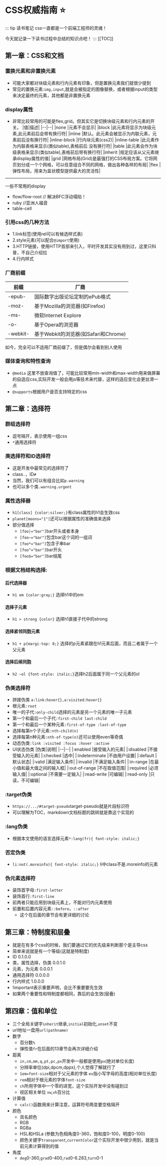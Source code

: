 <!--
 * @Author: 41
 * @Date: 2023-03-20 19:38:05
 * @LastEditors: 41
 * @LastEditTime: 2023-03-22 15:22:42
 * @Description: 
-->
# CSS权威指南 :star:
::: tip 读书笔记
css一直都是一个前端工程师的灵魂！

今天就记录一下读书过程中总结的知识点吧！
:::
[[TOC]]
## 第一章：CSS和文档
### 置换元素和非置换元素
- 可能大家都对块级元素和行内元素有印象，但是置换元素我们就很少提到
- 常见的置换元素:`img,input`,就是会被指定的图像替换，或者根据input的类型来决定最终的元素，其他都是非置换元素
### display属性
- 非常比较常用的可能是flex,grid。但其实它是切换块级元素和行内元素的开关。
|值|描述|
|--|--|
|none         |元素不会显示|
|block        |此元素将显示为块级元素,此元素前后会带有换行符|
|inline       |默认。此元素会被显示为内联元素，元素前后没有换行符|
|inline-block |行内块元素(css2)|
|inline-table |此元素作为内联表格来显示(类似table),表格前后 没有换行符|
|table        |此元素会作为块级表格来显示(类似table),表格前后带有换行符|
|inherit      |规定应该从父元素继承display属性的值|
|grid         |网格布局(Grid)是最强打的CSS布局方案。它将网页划分成一个个网格，可以任意组合不同的网格，做出各种各样的布局|
|flex         |弹性布局，用来为盒状模型提供最大的灵活性|
***
一些不常用的display
- flow/flow-root  // 解决BFC浮动塌陷！
- ruby //亚洲人福音
- table-cell
### 引用css的几种方法
- 1.link标签(使用rel可以有候选样式表)
- 2.style元素(可以配合`@import`使用)
- 3.HTTP链接，使用HTTP首部来引入，平时开发其实没有用到过，这里只科普，不自己介绍拉
- 4.行内样式
### 厂商前缀
|前缀|厂商|
|--|--|
|-epub-         |国际数字出版论坛定制的ePub格式|
|-moz-          |基于Mozilla的浏览器(如Firefox)|
|-ms-           |微软Internet Explore|
|-o-            |基于Opera的浏览器|
|-webkit-       |基于Webkit的浏览器(如Safari和Chrome)|
如今，完全可以不适用厂商前缀了，但是偶尔会看到别人使用
### 媒体查询和特性查询
- `@media` 这里不放查询值了，可能比较常用min-width和max-width用来做屏幕的自适应css,实际开发一般会用js等技术来代替，这样的适应变化会更丝滑一点
- `@supports`根据用户是否支持特定的css

## 第二章：选择符
### 群组选择符
- 逗号隔开，表示使用一组css
- `*`通用选择符
### 类选择符和ID选择符
- 这是开发中最常见的选择符了
- class`.`，ID`#`
- 当然，我们可以有组合比如`p.warning`
- 也可以多个类`.warning.urgent`
### 属性选择器
- `h1[class] {color:silver;}`有class属性的h1会生效css
- `planet[moons="1"]`还可以根据属性的准确值来选择
- 部分值选择
  - `[foo|="bar"]`bar开头或者本身
  - `[foo~="bar"]`包含bar这个词的一组词
  - `[foo*="bar"]`包含子串bar
  - `[foo^="bar"]`bar开头
  - `[foo$="bar"]`bar结尾
### 根据文档结构选择:
#### 后代选择器
- `h1 em {color:gray;}` 选择h1中的em
#### 选择子元素
- `h1 > strong {color}` 选择h1直接子代中的strong
#### 选择紧邻同胞元素
- `h1 + p{margi-top: 0;}` 选择的p元素紧跟在h1元素后面，而且二者属于一个父元素
#### 选择后续同胞
- `h2 ~ol {font-style: italic;}`选择h2后面属于同一个父元素的ol
### 伪类选择符
- 拼接伪类 `a:link:hover{},a:visited:hover{}`
- 根元素`:root`
- 唯一的子代`:only-child`选择的元素是另一个元素的唯一子元素
- 第一个和最后一个子代`:first-child last-child`
- 第一个和最后一个某种元素`:first-of-type :last-of-type`
- 选择每第n个子元素`:nth-child(n)`
- 选择每第n种元素`:nth-of-type(n)`还可以使用even等奇偶
- 动态伪类`:link :visited :focus :hover :active`
- UI状态伪类
|伪类|说明|
|--|--|
|:enabled         |接受输入的元素|
|:disabled        |不接受输入的元素|
|:checked         |选中|
|:indeterminate   |不由用户设置|
|:default         |默认状态|
|:valid           |满足输入条件|
|:invalid         |不满足输入条件|
|:in-range        |在最小值和最大值之间的输入框|
|:out-of-range    |不在取值范围|
|:required        |必须输入值|
|:optional        |不需要一定输入|
|:read-write      |可编辑|
|:read-only       |只读，不可编辑|
### :target伪类
- `https://.../#target-pseudo`target-pseudo就是片段标识符
- 可以理解为TOC，markdown文档标题的跳转就是靠这个实现的
### :lang伪类
- 根据本文使用的语言选择元素`*:lang(fr){ font-style: italic;}`
### 否定伪类
- `li:not(.moreinfo){ font-style: italic;}` li中class不是.moreinfo的元素
### 伪元素选择符
- 装饰首字母`:first-letter`
- 装饰首行`:first-line`
- 前两者只能应用到块级元素上，不能对行内元素使用
- 前置和后置内容元素`::before`，`::after`
  - 这个在后面的章节会有更详细的讨论

## 第三章：特制度和层叠
- 就是在有多个css的时候，我们要通过它的优先级来判断那个是主导css
- 简单来说就是有一个等级(这就是特制度)
- ID 0.1.0.0
- 类，属性选择，伪类 0.0.1.0
- 元素，为元素 0.0.0.1
- 通用选择符 0.0.0.0
- 行内样式 1.0.0.0
- !important表示重要声明，会比不重要要先生效
- 如果两个重要性和特制度都相同，靠后的会生效(层叠)

## 第四章：值和单位
- 三个全局关键字`inherit`继承,`initial`初始化,`unset`不变
- url地址一盘用`url(pathname)`
- 数字
  - 百分数`%`
  - 弹性值`fr`在后面的13章节会再次详细介绍
- 距离
  - `in,cm,mm,q,pt,pc,px`开发中一般都是使用`px`(绝对单位长度)
  - 分辨率单位(dpi,dpcm,dppx),个人觉得了解就行了
  - `1em=font-size`相对于父元素的字体 `ex`指小写字母的高度(相对单位长度)
  - `rem`相对于根元素的字体`font-size`
  - `ch`所用字体中一个零的进宽，这个实际开发中没有碰到过
  - 视区相关单位 `vw`,`vh`百分比
- 计算值
  - `calc()`函数用来计算注意，运算符号两变要空格隔开
- 颜色
  - 具名颜色
  - RGB
  - RGBa
  - HSL和HSLa (参数为色相角度0-360，饱和度0-100，明度0-100)
  - 颜色关键字`transparent`,`currentColor`这个实际开发中很少用到，就是当前元素计算得到的值
- 角度
  - `deg`0-360,`grad`0-400,`rad`0-6.283,`turn`0-1